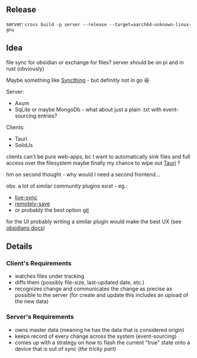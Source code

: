 ## Release

server:
`cross build -p server --release --target=aarch64-unknown-linux-gnu`

## Idea

file sync for obsidian or exchange for files?
server should be on pi
and in rust (obviously)

Maybe something like [Syncthing](https://github.com/syncthing/syncthing) - but definitly not in go 😆

Server:

- Axum
- SqLite or maybe MongoDb - what about just a plain .txt with event-sourcing entries?

Clients:

- Tauri
- SolidJs

clients can't be pure web-apps, bc I want to automatically sink files and full access over the filesystem
maybe finally my chance to wipe out [Tauri](https://tauri.app/) ?

hm on second thought - why would I need a second frontend...

obv. a lot of similar community plugins exist - eg.:

- [live-sync](https://github.com/vrtmrz/obsidian-livesync)
- [remotely-save](https://github.com/remotely-save/remotely-save)
- or probably the best option [git](https://github.com/Vinzent03/obsidian-git)

for the UI probably writing a similar plugin would make the best UX (see [obsidians docs](https://docs.obsidian.md/))

## Details

### Client's Requirements

- watches files under tracking
- diffs them (possibly file-size, last-updated date, etc.)
- recognizes change and communicates the change as precise as possible to the server (for create and update this
  includes an upload of the new data)

### Server's Requirements

- owns master data (meaning he has the data that is considered origin)
- keeps record of every change across the system (event-sourcing)
- comes up with a strategy on how to flash the current "true" state onto a device that is out of sync (*the tricky
  part*)


